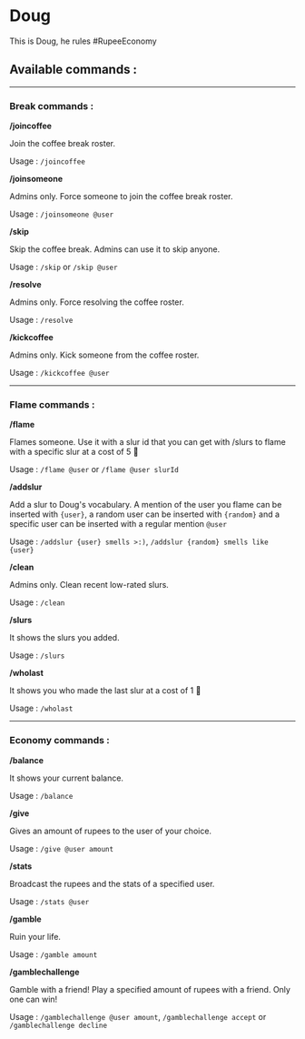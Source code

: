 # Doug  

This is Doug, he rules #RupeeEconomy

## Available commands : 

___

### Break commands : 

**/joincoffee**

Join the coffee break roster.

Usage : `/joincoffee`

**/joinsomeone**

Admins only. Force someone to join the coffee break roster.

Usage : `/joinsomeone @user`

**/skip**

Skip the coffee break. Admins can use it to skip anyone.

Usage : `/skip` or `/skip @user`

**/resolve**

Admins only. Force resolving the coffee roster.

Usage : `/resolve`

**/kickcoffee**

Admins only. Kick someone from the coffee roster.

Usage : `/kickcoffee @user`

___

### Flame commands : 

**/flame**

Flames someone. Use it with a slur id that you can get with /slurs to flame with a specific slur at a cost of 5 :gem:

Usage : `/flame @user` or `/flame @user slurId`

**/addslur**

Add a slur to Doug's vocabulary. A mention of the user you flame can be inserted with `{user}`, a random user can be inserted with `{random}` and a specific user can be inserted with a regular mention `@user`

Usage : `/addslur {user} smells >:)`, `/addslur {random} smells like {user}`

**/clean**

Admins only. Clean recent low-rated slurs.

Usage : `/clean`

**/slurs**

It shows the slurs you added.

Usage : `/slurs`

**/wholast**

It shows you who made the last slur at a cost of 1 :gem:

Usage : `/wholast`

___

### Economy commands : 

**/balance**

It shows your current balance.

Usage : `/balance`

**/give**

Gives an amount of rupees to the user of your choice.

Usage : `/give @user amount`

**/stats**

Broadcast the rupees and the stats of a specified user.

Usage : `/stats @user`

**/gamble**

Ruin your life.

Usage : `/gamble amount`

**/gamblechallenge**

Gamble with a friend! Play a specified amount of rupees with a friend. Only one can win!

Usage : `/gamblechallenge @user amount`, `/gamblechallenge accept` or `/gamblechallenge decline`
